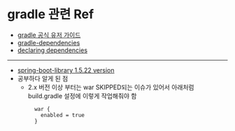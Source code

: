 # gradle 관련 Ref
- [gradle 공식 유저 가이드](https://docs.gradle.org/current/userguide/userguide.html)
- [gradle-dependencies](https://kwonnam.pe.kr/wiki/gradle/dependencies)
- [declaring dependencies](https://docs.gradle.org/current/userguide/declaring_dependencies.html)

---
- [spring-boot-library 1.5.22 version](https://mvnrepository.com/artifact/org.springframework.boot/spring-boot/1.5.22.RELEASE)
- 공부하다 알게 된 점
  - 2.x 버전 이상 부터는 war SKIPPED되는 이슈가 있어서 아래처럼 build.gradle 설정에 이렇게 작업해줘야 함
    ```
      war {
        enabled = true
      }
    ```
